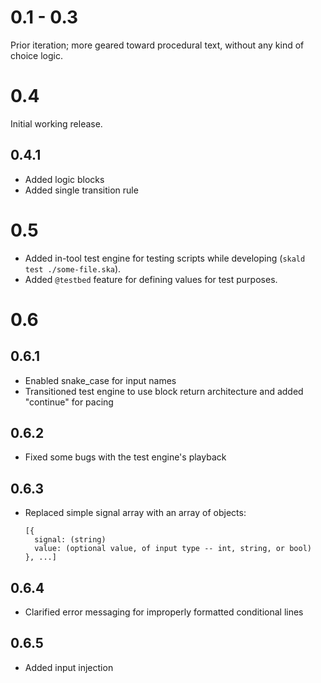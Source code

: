 # 0.1 - 0.3

Prior iteration; more geared toward procedural text, without any kind of choice logic. 

# 0.4

Initial working release.

## 0.4.1

- Added logic blocks
- Added single transition rule

# 0.5

- Added in-tool test engine for testing scripts while developing (`skald test ./some-file.ska`).
- Added `@testbed` feature for defining values for test purposes.

# 0.6

## 0.6.1

- Enabled snake_case for input names
- Transitioned test engine to use block return architecture and added "continue" for pacing

## 0.6.2

- Fixed some bugs with the test engine's playback

## 0.6.3

- Replaced simple signal array with an array of objects:
  ```
  [{
    signal: (string)
    value: (optional value, of input type -- int, string, or bool)
  }, ...]
  ```

## 0.6.4

- Clarified error messaging for improperly formatted conditional lines

## 0.6.5

- Added input injection